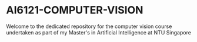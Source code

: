 # AI6121-COMPUTER-VISION
Welcome to the dedicated repository for the computer vision course undertaken as part of my Master's in Artificial Intelligence at NTU Singapore 

